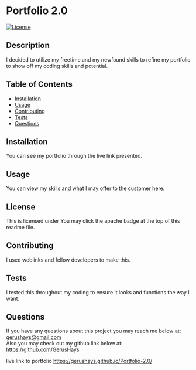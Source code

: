 # Portfolio 2.0
[![License](https://img.shields.io/badge/License-Apache_2.0-blue.svg)](https://opensource.org/licenses/Apache-2.0)
## Description 
I decided to utilize my freetime and my newfound skills to refine my portfolio to show off my coding skills and potential.

## Table of Contents

* [Installation](#installation)
* [Usage](#usage)
* [Contributing](#contributing)
* [Tests](#tests)
* [Questions](#questions)

## Installation 
You can see my portfolio through the live link presented.

## Usage 
You can view my skills and what I may offer to the customer here.

## License
This is licensed under You may click the apache badge at the top of this readme file.


## Contributing 
I used weblinks and fellow developers to make this.

## Tests 
I tested this throughout my coding to ensure it looks and functions the way I want.

## Questions
If you have any questions about this project you may reach me below at: </br> 
gerushays@gmail.com</br>
Also you may check out my github link below at: </br>
https://github.com/GerusHays

live link to portfolio
https://gerushays.github.io/Portfolio-2.0/
